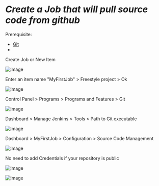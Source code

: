# ***Create a Job that will pull source code from github***

Prerequisite:

-  [Git](https://git-scm.com/download/win)
-  

Create Job or New Item 

![image](https://github.com/lherbeng/cluster-dev/assets/72662912/93c7ae0b-68f8-4517-adec-e5e5ef05541b)

Enter an item name "MyFirstJob" > Freestyle project > Ok

![image](https://github.com/lherbeng/cluster-dev/assets/72662912/af63a950-e742-4112-a4c9-72753d6945a4)



Control Panel > Programs > Programs and Features > Git

![image](https://github.com/lherbeng/cluster-dev/assets/72662912/6c0bde24-2ea1-4446-a736-71527c990611)

Dashboard > Manage Jenkins > Tools > Path to Git executable

![image](https://github.com/lherbeng/cluster-dev/assets/72662912/b7a9fef9-0fa7-4239-a89c-7fe43f2ca0fa)

Dashboard > MyFirstJob > Configuration > Source Code Management

![image](https://github.com/lherbeng/cluster-dev/assets/72662912/9e50c8ff-ef66-4633-814b-4ba1c8813dfd)

No need to add Credentials if your repository is public

![image](https://github.com/lherbeng/cluster-dev/assets/72662912/a8026a12-90b0-46d0-803c-afd4dae29a3a)


![image](https://github.com/lherbeng/cluster-dev/assets/72662912/3c0bb654-8fbc-4db4-bab9-4144d396205c)






